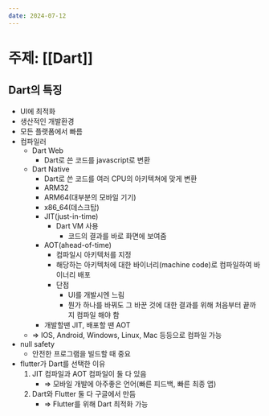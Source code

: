 ```yaml
---
date: 2024-07-12
---
```

# 주제: [[Dart]]
## Dart의 특징
- UI에 최적화
- 생산적인 개발환경
- 모든 플랫폼에서 빠름
- 컴파일러
	- Dart Web
		- Dart로 쓴 코드를 javascript로 변환
	- Dart Native
		- Dart로 쓴 코드를 여러 CPU의 아키텍쳐에 맞게 변환
		- ARM32
		- ARM64(대부분의 모바일 기기)
		- x86_64(데스크탑)
		- JIT(just-in-time)
			- Dart VM 사용
				- 코드의 결과를 바로 화면에 보여줌
		- AOT(ahead-of-time)
			- 컴파일시 아키텍처를 지정
			- 해당하는 아키텍처에 대한 바이너리(machine code)로 컴파일하여 바이너리 배포
			- 단점 
				- UI를 개발시엔 느림
				- 뭔가 하나를 바꿔도 그 바꾼 것에 대한 결과를 위해 처음부터 끝까지 컴파일 해야 함
		- 개발할땐 JIT, 배포할 땐 AOT
	- => IOS, Android, Windows, Linux, Mac 등등으로 컴파일 가능
- null safety
	- 안전한 프로그램을 빌드할 때 중요
- flutter가 Dart를 선택한 이유
	1. JIT 컴파일과 AOT 컴파일이 둘 다 있음
		- ⇒ 모바일 개발에 아주좋은 언어(빠른 피드백, 빠른 최종 앱)
	2. Dart와 Flutter 둘 다 구글에서 만듬
		- ⇒ Flutter를 위해 Dart 최적화 가능
